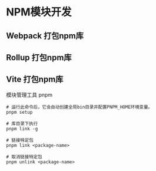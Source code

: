 # NPM模块开发

## Webpack 打包npm库

## Rollup 打包npm库

## Vite 打包npm库

模块管理工具 pnpm

```
# 运行此命令后，它会自动创建全局bin目录并配置PNPM_HOME环境变量。
pnpm setup 

# 库目录下执行
pnpm link -g

# 链接特定包
pnpm link <package-name>

# 取消链接特定包
pnpm unlink <package-name>
```